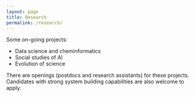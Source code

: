 ```yaml
---
layout: page
title: Research
permalink: /research/
---
```


Some on-going projects:

* Data science and cheminformatics
* Social studies of AI
* Evolution of science

There are openings (postdocs and research assistants) for these projects. Candidates with strong system building capabilities are also welcome to apply.
